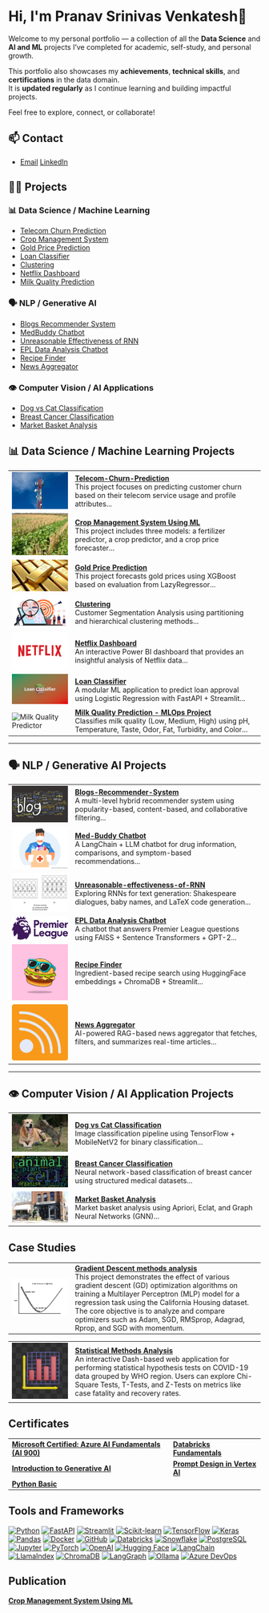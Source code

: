 # Hi, I'm Pranav Srinivas Venkatesh👋

Welcome to my personal portfolio — a collection of all the **Data Science** and **AI and ML** projects I’ve completed for academic, self-study, and personal growth.

This portfolio also showcases my **achievements**, **technical skills**, and **certifications** in the data domain.  
It is **updated regularly** as I continue learning and building impactful projects.

Feel free to explore, connect, or collaborate!
## 📫 Contact

- [Email](mailto:pranav.sv.data@gmail.com) [LinkedIn](https://www.linkedin.com/in/pranav-srinivas-venkatesh-81a211163/)

## 👨‍💻 Projects

### 📊 Data Science / Machine Learning
- [Telecom Churn Prediction](#telecom-churn-prediction)
- [Crop Management System](#crop-management-system-using-ml)
- [Gold Price Prediction](#gold-price-prediction)
- [Loan Classifier](#loan-classifier)
- [Clustering](#clustering)
- [Netflix Dashboard](#netflix-dashboard-using-powerbi)
- [Milk Quality Prediction](#milk-quality-prediction---mlops-project)

### 🗣️ NLP / Generative AI
- [Blogs Recommender System](#blogs-recommender-system)
- [MedBuddy Chatbot](#med-buddy-chatbot)
- [Unreasonable Effectiveness of RNN](#unreasonable-effectiveness-of-rnn)
- [EPL Data Analysis Chatbot](#epl-data-analysis-and-prediction)
- [Recipe Finder](#recipe-finder-with-ingredient-search)
- [News Aggregator](#news-aggregator)

### 👁️ Computer Vision / AI Applications
- [Dog vs Cat Classification](#dog-vs-cat-classsification-using-mobilenet)
- [Breast Cancer Classification](#breast-cancer-classification-using-neural-networks)
- [Market Basket Analysis](#market-basket-analysis)

## 📊 Data Science / Machine Learning Projects  

<table>
  <tr>
    <td width="25%">
      <img src="images/telecom.png" alt="Telecom-Churn-Prediction" />
    </td>
    <td>
      <a name="telecom-churn-prediction"></a>
      <a href="https://github.com/pranavsrinivas29/Telecom-Churn-Prediction"><b>Telecom-Churn-Prediction</b></a><br/>
      This project focuses on predicting customer churn based on their telecom service usage and profile attributes...
    </td>
  </tr>

  <tr>
    <td width="25%">
      <img src="images/crop.png" alt="Crop Management System Using ML" />
    </td>
    <td>
      <a name="crop-management-system-using-ml"></a>
      <a href="https://github.com/pranavsrinivas29/CropManagementSystem-Using-ML"><b>Crop Management System Using ML</b></a><br/>
      This project includes three models: a fertilizer predictor, a crop predictor, and a crop price forecaster...
    </td>
  </tr>

  <tr>
    <td width="25%">
      <img src="images/gold.png" alt="Gold Price Prediction" />
    </td>
    <td>
      <a name="gold-price-prediction"></a>
      <a href="https://github.com/pranavsrinivas29/Gold-Price-Prediction"><b>Gold Price Prediction</b></a><br/>
      This project forecasts gold prices using XGBoost based on evaluation from LazyRegressor...
    </td>
  </tr>

  <tr>
    <td width="25%">
      <img src="images/customer.png" alt="Clustering Methods" />
    </td>
    <td>
      <a name="clustering"></a>
      <a href="https://github.com/pranavsrinivas29/Clustering-Methods"><b>Clustering</b></a><br/>
      Customer Segmentation Analysis using partitioning and hierarchical clustering methods...
    </td>
  </tr>

  <tr>
    <td width="25%">
      <img src="images/netflix.png" alt="Netflix-Dashboard-using-PowerBI" />
    </td>
    <td>
      <a name="netflix-dashboard-using-powerbi"></a>
      <a href="https://github.com/pranavsrinivas29/Netflix-Dashboard-using-PowerBI"><b>Netflix Dashboard</b></a><br/>
      An interactive Power BI dashboard that provides an insightful analysis of Netflix data...
    </td>
  </tr>

  <tr>
    <td width="25%">
      <img src="images/loan_classifier.png" alt="Loan Classifier" />
    </td>
    <td>
      <a name="loan-classifier"></a>
      <a href="https://github.com/pranavsrinivas29/Loan-Classification"><b>Loan Classifier</b></a><br/>
      A modular ML application to predict loan approval using Logistic Regression with FastAPI + Streamlit...
    </td>
  </tr>

  <tr>
    <td width="25%">
      <img src="images/milk.png" alt="Milk Quality Predictor" />
    </td>
    <td>
      <a name="milk-quality-prediction---mlops-project"></a>
      <a href="https://github.com/pranavsrinivas29/Milk-Quality-Prediction"><b>Milk Quality Prediction - MLOps Project</b></a><br/>
      Classifies milk quality (Low, Medium, High) using pH, Temperature, Taste, Odor, Fat, Turbidity, and Color...
    </td>
  </tr>
</table>

---

## 🗣️ NLP / Generative AI Projects  

<table>
  <tr>
    <td width="25%">
      <img src="images/blogs.png" alt="Blogs-Recommender-System" />
    </td>
    <td>
      <a name="blogs-recommender-system"></a>
      <a href="https://github.com/pranavsrinivas29/Blogs-Recommender-System"><b>Blogs-Recommender-System</b></a><br/>
      A multi-level hybrid recommender system using popularity-based, content-based, and collaborative filtering...
    </td>
  </tr>

  <tr>
    <td width="25%">
      <img src="images/medbuddy.png" alt="MedBuddy Chatbot" />
    </td>
    <td>
      <a name="med-buddy-chatbot"></a>
      <a href="https://github.com/pranavsrinivas29/MedBuddy_chatbot"><b>Med-Buddy Chatbot</b></a><br/>
      A LangChain + LLM chatbot for drug information, comparisons, and symptom-based recommendations...
    </td>
  </tr>

  <tr>
    <td width="25%">
      <img src="images/rnn.png" alt="Unreasonable-effectiveness-of-RNN" />
    </td>
    <td>
      <a name="unreasonable-effectiveness-of-rnn"></a>
      <a href="https://github.com/pranavsrinivas29/MedBuddy_chatbot"><b>Unreasonable-effectiveness-of-RNN</b></a><br/>
      Exploring RNNs for text generation: Shakespeare dialogues, baby names, and LaTeX code generation...
    </td>
  </tr>

  <tr>
    <td width="25%">
      <img src="images/epl.png" alt="EPL-Data-Analysis-and-Prediction" />
    </td>
    <td>
      <a name="epl-data-analysis-and-prediction"></a>
      <a href="https://github.com/pranavsrinivas29/EPL-Data-Analysis-and-Prediction"><b>EPL Data Analysis Chatbot</b></a><br/>
      A chatbot that answers Premier League questions using FAISS + Sentence Transformers + GPT-2...
    </td>
  </tr>

  <tr>
    <td width="25%">
      <img src="images/food.png" alt="Recipe Finder with Ingredient Search" />
    </td>
    <td>
      <a name="recipe-finder-with-ingredient-search"></a>
      <a href="https://github.com/pranavsrinivas29/Reciepe-Finder"><b>Recipe Finder</b></a><br/>
      Ingredient-based recipe search using HuggingFace embeddings + ChromaDB + Streamlit...
    </td>
  </tr>

  <tr>
    <td width="25%">
      <img src="images/news_aggregator.png" alt="News Aggregator" />
    </td>
    <td>
      <a name="news-aggregator"></a>
      <a href="https://github.com/pranavsrinivas29/Personalized-News-Aggregator"><b>News Aggregator</b></a><br/>
      AI-powered RAG-based news aggregator that fetches, filters, and summarizes real-time articles...
    </td>
  </tr>
</table>

---

## 👁️ Computer Vision / AI Application Projects  

<table>
  <tr>
    <td width="25%">
      <img src="images/dog-vs-cat.png" alt="Dog-vs-Cat-Classsification-using-MobileNet" />
    </td>
    <td>
      <a name="dog-vs-cat-classsification-using-mobilenet"></a>
      <a href="https://github.com/pranavsrinivas29/Dog-vs-Cat-Classsification-using-MobileNet"><b>Dog vs Cat Classification</b></a><br/>
      Image classification pipeline using TensorFlow + MobileNetV2 for binary classification...
    </td>
  </tr>

  <tr>
    <td width="25%">
      <img src="images/biology.png" alt="Breast Cancer Classification using Neural Networks" />
    </td>
    <td>
      <a name="breast-cancer-classification-using-neural-networks"></a>
      <a href="https://github.com/pranavsrinivas29/Breast-Cancer-Classification"><b>Breast Cancer Classification</b></a><br/>
      Neural network-based classification of breast cancer using structured medical datasets...
    </td>
  </tr>

  <tr>
    <td width="25%">
      <img src="images/market_basket.png" alt="Market-Basket-Analysis" />
    </td>
    <td>
      <a name="market-basket-analysis"></a>
      <a href="https://github.com/pranavsrinivas29/Market-Basket-Analysis"><b>Market Basket Analysis</b></a><br/>
      Market basket analysis using Apriori, Eclat, and Graph Neural Networks (GNN)...
    </td>
  </tr>
</table>


## Case Studies
<table>
  <tr>
    <td width="25%">
      <img src="images/gradient_descent.png" alt="Gradient Descent methods analysis" />
    </td>
    <td>
      <a href="https://github.com/pranavsrinivas29/Blogs-Recommender-System"><b>Gradient Descent methods analysis</b></a><br/>
      This project demonstrates the effect of various gradient descent (GD) optimization algorithms on training a Multilayer Perceptron (MLP) model for a regression task using the California Housing dataset. The core objective is to analyze and compare optimizers such as Adam, SGD, RMSprop, Adagrad, Rprop, and SGD with momentum.
    </td>
  </tr>
</table>

<table>
  <tr>
    <td width="25%">
      <img src="images/statistical_analysis.png" alt="Statistical Methods Analysis" />
    </td>
    <td>
      <a href="https://github.com/pranavsrinivas29/Statistical-test-analysis"><b>Statistical Methods Analysis</b></a><br/>
      An interactive Dash-based web application for performing statistical hypothesis tests on COVID-19 data grouped by WHO region. Users can explore Chi-Square Tests, T-Tests, and Z-Tests on metrics like case fatality and recovery rates.
    </td>
  </tr>
</table>

## Certificates
<table>
  <tr>
    <td>
      <a href="certificates/Transcript - PranavSrinivasVenkatesh-2979 _ Microsoft Learn.pdf" target="_blank">
        <b>Microsoft Certified: Azure AI Fundamentals (AI 900)</b>
      </a>
    </td>
    <td>
      <a href="certificates/databricks_fundamentals.png" target="_blank">
        <b>Databricks Fundamentals</b>
      </a>
    </td>
  </tr>
  <tr>
    <td>
      <a href="https://www.cloudskillsboost.google/public_profiles/9eb5bf7d-87ac-42a1-837d-ef861532e310/badges/10201884" target="_blank">
        <b>Introduction to Generative AI</b>
      </a>
    </td>
    <td>
      <a href="https://www.cloudskillsboost.google/public_profiles/9eb5bf7d-87ac-42a1-837d-ef861532e310/badges/10249537" target="_blank">
        <b>Prompt Design in Vertex AI</b>
      </a>
    </td>
  </tr>
  <tr>
    <td>
      <a href="https://www.hackerrank.com/certificates/b56051017038" target="_blank">
        <b>Python Basic</b>
      </a>
    </td>
    <!-- <td>
      <a href="https://www.cloudskillsboost.google/public_profiles/9eb5bf7d-87ac-42a1-837d-ef861532e310/badges/10249537" target="_blank">
        <b>Prompt Design in Vertex AI</b>
      </a>
    </td> -->
  </tr>


</table>

## Tools and Frameworks
<p align="left">
  <a href="https://www.python.org/" title="Python"><img src="https://img.shields.io/badge/-Python-333?logo=python&logoColor=white&style=flat-square" alt="Python"></a>
  <a href="https://fastapi.tiangolo.com/" title="FastAPI"><img src="https://img.shields.io/badge/-FastAPI-333?logo=fastapi&logoColor=white&style=flat-square" alt="FastAPI"></a>
  <a href="https://streamlit.io/" title="Streamlit"><img src="https://img.shields.io/badge/-Streamlit-333?logo=streamlit&logoColor=white&style=flat-square" alt="Streamlit"></a>
  <a href="https://scikit-learn.org/" title="Scikit-learn"><img src="https://img.shields.io/badge/-Scikit--Learn-333?logo=scikit-learn&logoColor=white&style=flat-square" alt="Scikit-learn"></a>
  <a href="https://www.tensorflow.org/" title="TensorFlow"><img src="https://img.shields.io/badge/-TensorFlow-333?logo=tensorflow&logoColor=white&style=flat-square" alt="TensorFlow"></a>
  <a href="https://keras.io/" title="Keras"><img src="https://img.shields.io/badge/-Keras-333?logo=keras&logoColor=white&style=flat-square" alt="Keras"></a>
  <a href="https://pandas.pydata.org/" title="Pandas"><img src="https://img.shields.io/badge/-Pandas-333?logo=pandas&logoColor=white&style=flat-square" alt="Pandas"></a>
  <a href="https://www.docker.com/" title="Docker"><img src="https://img.shields.io/badge/-Docker-333?logo=docker&logoColor=white&style=flat-square" alt="Docker"></a>
  <a href="https://github.com/" title="GitHub"><img src="https://img.shields.io/badge/-GitHub-333?logo=github&logoColor=white&style=flat-square" alt="GitHub"></a>
  <a href="https://www.databricks.com/" title="Databricks"><img src="https://img.shields.io/badge/-Databricks-333?logo=databricks&logoColor=white&style=flat-square" alt="Databricks"></a>
  <a href="https://www.snowflake.com/" title="Snowflake"><img src="https://img.shields.io/badge/-Snowflake-333?logo=snowflake&logoColor=white&style=flat-square" alt="Snowflake"></a>
  <a href="https://www.postgresql.org/" title="PostgreSQL"><img src="https://img.shields.io/badge/-PostgreSQL-333?logo=postgresql&logoColor=white&style=flat-square" alt="PostgreSQL"></a>
  <a href="https://jupyter.org/" title="Jupyter Notebook"><img src="https://img.shields.io/badge/-Jupyter-333?logo=jupyter&logoColor=white&style=flat-square" alt="Jupyter"></a>
  <a href="https://pytorch.org/" title="PyTorch"><img src="https://img.shields.io/badge/-PyTorch-333?logo=pytorch&logoColor=white&style=flat-square" alt="PyTorch"></a>
  <a href="https://openai.com/" title="OpenAI"><img src="https://img.shields.io/badge/-OpenAI-333?logo=openai&logoColor=white&style=flat-square" alt="OpenAI"></a>
  <a href="https://huggingface.co/" title="Hugging Face"><img src="https://img.shields.io/badge/-HuggingFace-333?logo=huggingface&logoColor=white&style=flat-square" alt="Hugging Face"></a>
  <a href="https://www.langchain.com/" title="LangChain"><img src="https://img.shields.io/badge/-LangChain-333?logo=langchain&logoColor=white&style=flat-square" alt="LangChain"></a>
  <a href="https://llamaindex.ai/" title="LlamaIndex"><img src="https://img.shields.io/badge/-LlamaIndex-333?logo=data&logoColor=white&style=flat-square" alt="LlamaIndex"></a>
  <a href="https://www.trychroma.com/" title="ChromaDB"><img src="https://img.shields.io/badge/-ChromaDB-333?logo=database&logoColor=white&style=flat-square" alt="ChromaDB"></a>
  <a href="https://www.langgraph.dev/" title="LangGraph"><img src="https://img.shields.io/badge/-LangGraph-333?logo=workflow&logoColor=white&style=flat-square" alt="LangGraph"></a>
  <a href="https://ollama.com/" title="Ollama"><img src="https://img.shields.io/badge/-Ollama-333?logo=llm&logoColor=white&style=flat-square" alt="Ollama"></a>
  <a href="https://azure.microsoft.com/en-us/services/devops/" title="Azure DevOps"><img src="https://img.shields.io/badge/-Azure%20DevOps-333?logo=azuredevops&logoColor=white&style=flat-square" alt="Azure DevOps"></a>
</p>

## Publication
<a href="https://www.ijisrt.com/crop-management-system-using-machine-learning"><b>Crop Management System Using ML<b><a><br>